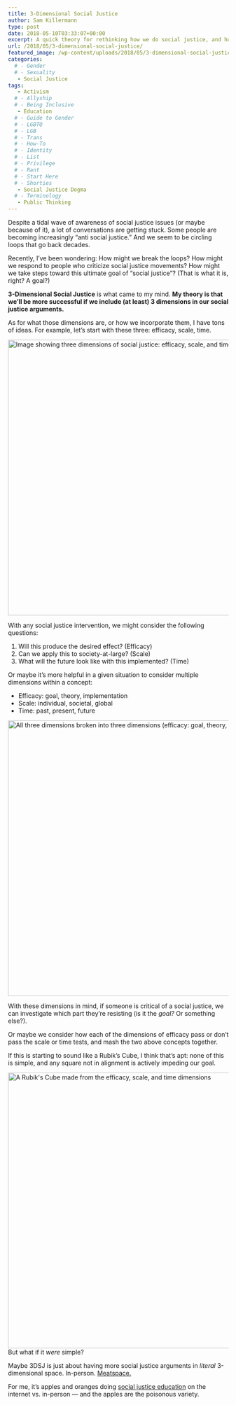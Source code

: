 ```yaml
---
title: 3-Dimensional Social Justice
author: Sam Killermann
type: post
date: 2018-05-10T03:33:07+00:00
excerpt: A quick theory for rethinking how we do social justice, and how we might avoid getting stuck.
url: /2018/05/3-dimensional-social-justice/
featured_image: /wp-content/uploads/2018/05/3-dimensional-social-justice.jpg
categories: 
  # - Gender
  # - Sexuality
   - Social Justice
tags:
   - Activism
  # - Allyship
  # - Being Inclusive
   - Education
  # - Guide to Gender
  # - LGBTQ
  # - LGB
  # - Trans
  # - How-To
  # - Identity
  # - List
  # - Privilege
  # - Rant
  # - Start Here
  # - Shorties
   - Social Justice Dogma
  # - Terminology
   - Public Thinking
---
```

Despite a tidal wave of awareness of social justice issues (or maybe because of it), a lot of conversations are getting stuck. Some people are becoming increasingly &#8220;anti social justice.&#8221; And we seem to be circling loops that go back decades.

Recently, I&#8217;ve been wondering: How might we break the loops? How might we respond to people who criticize social justice movements? How might we take steps toward this ultimate goal of &#8220;social justice&#8221;? (That is what it is, right? A goal?)

**3-Dimensional Social Justice** is what came to my mind. **My theory is that we&#8217;ll be more successful if we include (at least) 3 dimensions in our social justice arguments.**

As for what those dimensions are, or how we incorporate them, I have tons of ideas. For example, let&#8217;s start with these three: efficacy, scale, time.

<img class="aligncenter size-full wp-image-3325 lazy-load" data-src="/wp-content/uploads/2018/05/3-dimensional-social-justice-efficacy-scale-time.jpg" alt="Image showing three dimensions of social justice: efficacy, scale, and time" width="1200" height="630" data-srcset="/wp-content/uploads/2018/05/3-dimensional-social-justice-efficacy-scale-time.jpg 1200w, /wp-content/uploads/2018/05/3-dimensional-social-justice-efficacy-scale-time-300x158.jpg 300w, /wp-content/uploads/2018/05/3-dimensional-social-justice-efficacy-scale-time-768x403.jpg 768w, /wp-content/uploads/2018/05/3-dimensional-social-justice-efficacy-scale-time-1024x538.jpg 1024w" sizes="(max-width: 1200px) 100vw, 1200px" />

With any social justice intervention, we might consider the following questions:

  1. Will this produce the desired effect? (Efficacy)
  2. Can we apply this to society-at-large? (Scale)
  3. What will the future look like with this implemented? (Time)

Or maybe it&#8217;s more helpful in a given situation to consider multiple dimensions within a concept:

  * Efficacy: goal, theory, implementation
  * Scale: individual, societal, global
  * Time: past, present, future

<img class="aligncenter size-full wp-image-3329 lazy-load" data-src="/wp-content/uploads/2018/05/3-dimensional-social-justice-efficacy-scale-time-layers.jpg" alt="All three dimensions broken into three dimensions (efficacy: goal, theory, implementation; scale: individual, societal, global; time: past, present, future)" width="1200" height="630" data-srcset="/wp-content/uploads/2018/05/3-dimensional-social-justice-efficacy-scale-time-layers.jpg 1200w, /wp-content/uploads/2018/05/3-dimensional-social-justice-efficacy-scale-time-layers-300x158.jpg 300w, /wp-content/uploads/2018/05/3-dimensional-social-justice-efficacy-scale-time-layers-768x403.jpg 768w, /wp-content/uploads/2018/05/3-dimensional-social-justice-efficacy-scale-time-layers-1024x538.jpg 1024w" sizes="(max-width: 1200px) 100vw, 1200px" />

With these dimensions in mind, if someone is critical of a social justice, we can investigate which part they&#8217;re resisting (is it the _goal?_ Or something else?).

Or maybe we consider how each of the dimensions of efficacy pass or don&#8217;t pass the scale or time tests, and mash the two above concepts together.

If this is starting to sound like a Rubik&#8217;s Cube, I think that&#8217;s apt: none of this is simple, and any square not in alignment is actively impeding our goal.

<img class="aligncenter wp-image-3327 size-full lazy-load" data-src="/wp-content/uploads/2018/05/3-dimensional-social-justice-rubiks-cube.jpg" alt="A Rubik's Cube made from the efficacy, scale, and time dimensions" width="1200" height="630" data-srcset="/wp-content/uploads/2018/05/3-dimensional-social-justice-rubiks-cube.jpg 1200w, /wp-content/uploads/2018/05/3-dimensional-social-justice-rubiks-cube-300x158.jpg 300w, /wp-content/uploads/2018/05/3-dimensional-social-justice-rubiks-cube-768x403.jpg 768w, /wp-content/uploads/2018/05/3-dimensional-social-justice-rubiks-cube-1024x538.jpg 1024w" sizes="(max-width: 1200px) 100vw, 1200px" />But what if it _were_ simple?

Maybe 3DSJ is just about having more social justice arguments in _literal_ 3-dimensional space. In-person. [Meatspace.][1]

For me, it&#8217;s apples and oranges doing [social justice education][2] on the internet vs. in-person &#8212; and the apples are the poisonous variety.

 [1]: https://www.google.com/search?q=define+meatspace&oq=define+meatspace&aqs=chrome..69i57l2j69i60l4.1596j0j7&sourceid=chrome&ie=UTF-8
 [2]: /2018/03/taxonomy-social-justice-people/